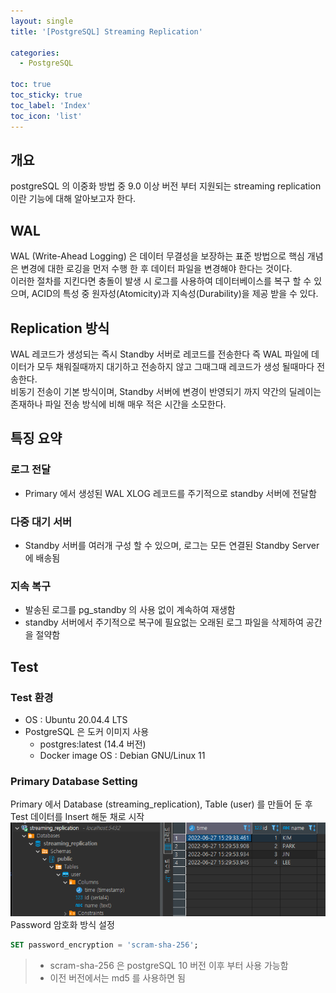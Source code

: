 ```yaml
---
layout: single
title: '[PostgreSQL] Streaming Replication'

categories:
  - PostgreSQL

toc: true
toc_sticky: true
toc_label: 'Index'
toc_icon: 'list'
---
```


## 개요
postgreSQL 의 이중화 방법 중 9.0 이상 버전 부터 지원되는 streaming replication 이란 기능에 대해 알아보고자 한다.

## WAL
WAL (Write-Ahead Logging) 은 데이터 무결성을 보장하는 표준 방법으로 핵심 개념은 변경에 대한 로깅을 먼저 수행 한 후 데이터 파일을 변경해야 한다는 것이다.   
이러한 절차를 지킨다면 충돌이 발생 시 로그를 사용하여 데이터베이스를 복구 할 수 있으며, ACID의 특성 중 원자성(Atomicity)과 지속성(Durability)을 제공 받을 수 있다.

## Replication 방식
WAL 레코드가 생성되는 즉시 Standby 서버로 레코드를 전송한다 즉 WAL 파일에 데이터가 모두 채워질때까지 대기하고 전송하지 않고 그때그때 레코드가 생성 될때마다 전송한다.   
비동기 전송이 기본 방식이며, Standby 서버에 변경이 반영되기 까지 약간의 딜레이는 존재하나 파일 전송 방식에 비해 매우 적은 시간을 소모한다.

## 특징 요약
### 로그 전달
- Primary 에서 생성된 WAL XLOG 레코드를 주기적으로 standby 서버에 전달함
### 다중 대기 서버
- Standby 서버를 여러개 구성 할 수 있으며, 로그는 모든 연결된 Standby Server 에 배송됨
### 지속 복구
- 발송된 로그를 pg_standby 의 사용 없이 계속하여 재생함
- standby 서버에서 주기적으로 복구에 필요없는 오래된 로그 파일을 삭제하여 공간을 절약함

## Test
### Test 환경
- OS : Ubuntu 20.04.4 LTS
- PostgreSQL 은 도커 이미지 사용
    - postgres:latest (14.4 버전)
    - Docker image OS : Debian GNU/Linux 11

### Primary Database Setting
Primary 에서 Database (streaming_replication), Table (user) 를 만들어 둔 후 Test 데이터를 Insert 해둔 채로 시작
![Image Not Found](/assets/images/streaming_replication/primary_table_1.PNG)
Password 암호화 방식 설정
```SQL
SET password_encryption = 'scram-sha-256';
```
> - scram-sha-256 은 postgreSQL 10 버전 이후 부터 사용 가능함
> - 이전 버전에서는 md5 를 사용하면 됨